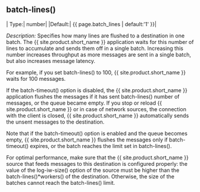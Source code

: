 ## batch-lines()

|  Type:|      number|
|Default:| {{ page.batch_lines | default:'1' }}|

*Description:* Specifies how many lines are flushed to a destination in
one batch. The {{ site.product.short_name }} application waits for this number of lines
to accumulate and sends them off in a single batch. Increasing this
number increases throughput as more messages are sent in a single batch,
but also increases message latency.

For example, if you set batch-lines() to 100, {{ site.product.short_name }} waits for
100 messages.

If the batch-timeout() option is disabled, the {{ site.product.short_name }} application
flushes the messages if it has sent batch-lines() number of messages, or
the queue became empty. If you stop or reload {{ site.product.short_name }} or in case
of network sources, the connection with the client is closed, {{ site.product.short_name }} automatically sends the unsent messages to the destination.

Note that if the batch-timeout() option is enabled and the queue becomes
empty, {{ site.product.short_name }} flushes the messages only if batch-timeout()
expires, or the batch reaches the limit set in batch-lines().

For optimal performance, make sure that the {{ site.product.short_name }} source that
feeds messages to this destination is configured properly: the value of
the log-iw-size() option of the source must be higher than the
batch-lines()\*workers() of the destination. Otherwise, the size of the
batches cannot reach the batch-lines() limit.
